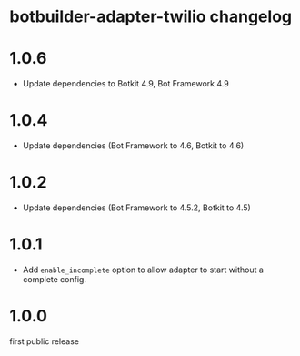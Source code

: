 # botbuilder-adapter-twilio changelog

# 1.0.6

* Update dependencies to Botkit 4.9, Bot Framework 4.9

# 1.0.4

* Update dependencies (Bot Framework to 4.6, Botkit to 4.6)

# 1.0.2 

* Update dependencies (Bot Framework to 4.5.2, Botkit to 4.5)

# 1.0.1

* Add `enable_incomplete` option to allow adapter to start without a complete config.

# 1.0.0 

first public release